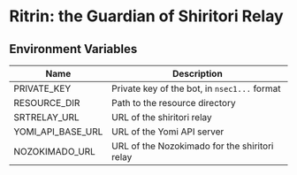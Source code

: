 # Ritrin: the Guardian of Shiritori Relay

## Environment Variables
| Name              | Description                                   |
|-------------------|-----------------------------------------------|
| PRIVATE_KEY       | Private key of the bot, in `nsec1...` format  |
| RESOURCE_DIR      | Path to the resource directory                |
| SRTRELAY_URL      | URL of the shiritori relay                    |
| YOMI_API_BASE_URL | URL of the Yomi API server                    |
| NOZOKIMADO_URL    | URL of the Nozokimado for the shiritori relay |
